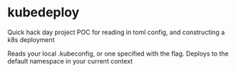 # kubedeploy
Quick hack day project POC for reading in toml config, and constructing a k8s deployment

Reads your local .kubeconfig, or one specified with the flag. Deploys to the default namespace in your current context
